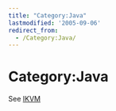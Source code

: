 ```yaml
---
title: "Category:Java"
lastmodified: '2005-09-06'
redirect_from:
  - /Category:Java/
---
```


Category:Java
=============

See [IKVM](/IKVM)

